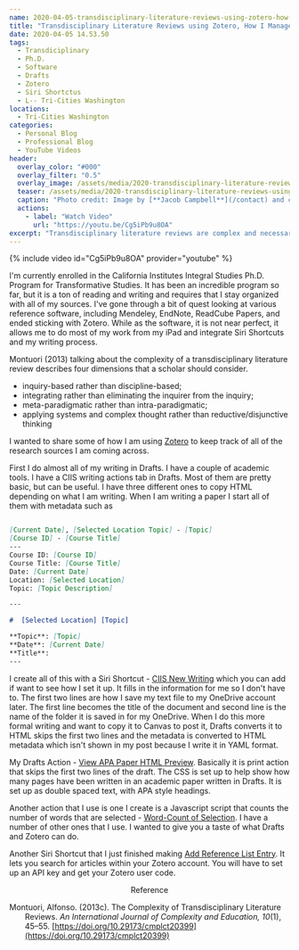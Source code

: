 ```yaml
---
name: 2020-04-05-transdisciplinary-literature-reviews-using-zotero-how-i-manage-references-youtube-video
title: "Transdisciplinary Literature Reviews using Zotero, How I Manage References [YouTube Video]"
date: 2020-04-05 14.53.50
tags:
  - Transdiciplinary
  - Ph.D.
  - Software
  - Drafts
  - Zotero
  - Siri Shortctus
  - L-- Tri-Cities Washington
locations: 
  - Tri-Cities Washington
categories:
  - Personal Blog
  - Professional Blog
  - YouTube Videos
header:
  overlay_color: "#000"
  overlay_filter: "0.5"
  overlay_image: /assets/media/2020-transdisciplinary-literature-reviews-using-zotero-1400x600.png
  teaser: /assets/media/2020-transdisciplinary-literature-reviews-using-zotero-500x300.png
  caption: "Photo credit: Image by [**Jacob Campbell**](/contact) and created with Adobe Spark Post"
  actions:
    - label: "Watch Video"
      url: "https://youtu.be/Cg5iPb9u8OA"
excerpt: "Transdisciplinary literature reviews are complex and necessarily require reviewing a large amount of scholarly materials from various disciplines. Zotero can assist in keeping it all together."
---
```


{% include video id="Cg5iPb9u8OA" provider="youtube" %}


I'm currently enrolled in the California Institutes Integral Studies Ph.D. Program for Transformative Studies. It has been an incredible program so far, but it is a ton of reading and writing and requires that I stay organized with all of my sources. I've gone through a bit of quest looking at various reference software, including Mendeley, EndNote, ReadCube Papers, and ended sticking with Zotero. While as the software, it is not near perfect, it allows me to do most of my work from my iPad and integrate Siri Shortcuts and my writing process.

Montuori (2013) talking about the complexity of a transdisciplinary literature review describes four dimensions that a scholar should consider. 

- inquiry-based rather than discipline-based; 
- integrating rather than eliminating the inquirer from the inquiry;
- meta-paradigmatic rather than intra-paradigmatic;
- applying systems and complex thought rather than reductive/disjunctive thinking

I wanted to share some of how I am using [Zotero](https://www.zotero.org) to keep track of all of the research sources I am coming across.

First I do almost all of my writing in Drafts. I have a couple of academic tools. I have a CIIS writing actions tab in Drafts. Most of them are pretty basic, but can be useful. I have three different ones to copy HTML depending on what I am writing. When I am writing a paper I start all of them with metadata such as

``` Markdown

[Current Date], [Selected Location Topic] - [Topic]
[Course ID] - [Course Title]
---
Course ID: [Course ID]  
Course Title: [Course Title]  
Date: [Current Date]  
Location: [Selected Location]  
Topic: [Topic Description]  

---

#  [Selected Location] [Topic]

**Topic**: [Topic]  
**Date**: [Current Date]  
**Title**: 
---


```

I create all of this with a Siri Shortcut - [CIIS New Writing](https://www.icloud.com/shortcuts/ec8504ef88ee4cc380d1f82d91349476) which you can add if want to see how I set it up. It fills in the information for me so I don't have to. The first two lines are how I save my text file to my OneDrive account later. The first line becomes the title of the document and second line is the name of the folder it is saved in for my OneDrive. When I do this more formal writing and want to copy it to Canvas to post it, Drafts converts it to HTML skips the first two lines and the metadata is converted to HTML metadata which isn't shown in my post because I write it in YAML format. 

My Drafts Action - [View APA Paper HTML Preview](https://actions.getdrafts.com/a/16x). Basically it is print action that skips the first two lines of the draft. The CSS is set up to help show how many pages have been written in an academic paper written in Drafts. It is set up as double spaced text, with APA style headings.

Another action that I use is one I create is a Javascript script that counts the number of words that are selected - [Word-Count of Selection](https://actions.getdrafts.com/a/16y). I have a number of other ones that I use. I wanted to give you a taste of what Drafts and Zotero can do. 

Another Siri Shortcut that I just finished making [Add Reference List Entry](https://www.icloud.com/shortcuts/cc4cc50f7e5146b28174c6e73ad624e9). It lets you search for articles within your Zotero account. You will have to set up an API key and get your Zotero user code.


<div style="text-align: center" markdown="1">
Reference
</div>
<div style="margin: 0 0 0 2em; text-indent: -2em;" markdown="1">

Montuori, Alfonso. (2013c). The Complexity of Transdisciplinary Literature Reviews. _An International Journal of Complexity and Education, 10_(1), 45–55. [https://doi.org/10.29173/cmplct20399](https://doi.org/10.29173/cmplct20399)

</div>